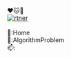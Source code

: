 :hearts::cat::cherry_blossom:     
[![rtner](https://img.shields.io/badge/MyGirl:-Trista--lover%20-orange.svg?colorA=FF1493)](https://github.com/Trista-lover)  
&nbsp;  
:telescope::Home  
:seedling::AlgorithmProblem  
:mailbox:: 


<!-- 
<p align="center"> 
<b> Welcome To My Home Pag <br>
<img src="https://profile-counter.glitch.me/xhwhht/count.svg" height="34" width="270" />
</p>

**xhwhht/xhwhht** is a ✨ _special_ ✨ repository because its `README.md` (this file) appears on your GitHub profile.

Here are some ideas to get you started:

🔭 I’m currently working on ...
- 🌱 I’m currently learning ...
- 👯 I’m looking to collaborate on ...
- 🤔 I’m looking for help with ...
- 💬 Ask me about ...
- 📫 How to reach me: ...
- 😄 Pronouns: ...
- ⚡ Fun fact: ...
-->
